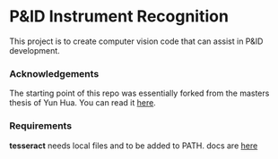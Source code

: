 # P&ID Instrument Recognition


This project is to create computer vision code that can assist in P&ID development.




### Acknowledgements
The starting point of this repo was essentially forked from the masters thesis of Yun Hua. You can read it [here](https://aaltodoc.aalto.fi/bitstream/handle/123456789/112881/master_Hua_Yun_2022.pdf?sequence=1&isAllowed=y).


### Requirements 
**tesseract** needs local files and to be added to PATH. docs are [here](https://pypi.org/project/pytesseract/)
